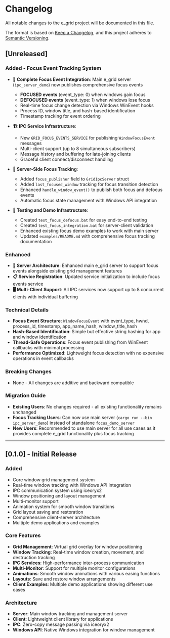 # Changelog

All notable changes to the e_grid project will be documented in this file.

The format is based on [Keep a Changelog](https://keepachangelog.com/en/1.0.0/),
and this project adheres to [Semantic Versioning](https://semver.org/spec/v2.0.0.html).

## [Unreleased]

### Added - Focus Event Tracking System
- **🎯 Complete Focus Event Integration**: Main e_grid server (`ipc_server_demo`) now publishes comprehensive focus events
  - **FOCUSED events** (event_type: 0) when windows gain focus
  - **DEFOCUSED events** (event_type: 1) when windows lose focus
  - Real-time focus change detection via Windows WinEvent hooks
  - Process ID, window title, and hash-based identification
  - Timestamp tracking for event ordering

- **🏗️ IPC Service Infrastructure**: 
  - New `GRID_FOCUS_EVENTS_SERVICE` for publishing `WindowFocusEvent` messages
  - Multi-client support (up to 8 simultaneous subscribers)
  - Message history and buffering for late-joining clients
  - Graceful client connect/disconnect handling

- **📡 Server-Side Focus Tracking**:
  - Added `focus_publisher` field to `GridIpcServer` struct
  - Added `last_focused_window` tracking for focus transition detection
  - Enhanced `handle_window_event()` to publish both focus and defocus events
  - Automatic focus state management with Windows API integration

- **🧪 Testing and Demo Infrastructure**:
  - Created `test_focus_defocus.bat` for easy end-to-end testing
  - Created `test_focus_integration.bat` for server-client validation
  - Enhanced existing focus demo examples to work with main server
  - Updated `examples/README.md` with comprehensive focus tracking documentation

### Enhanced
- **🔧 Server Architecture**: Enhanced main e_grid server to support focus events alongside existing grid management features
- **📋 Service Registration**: Updated service initialization to include focus events service
- **🖥️ Multi-Client Support**: All IPC services now support up to 8 concurrent clients with individual buffering

### Technical Details
- **Focus Event Structure**: `WindowFocusEvent` with event_type, hwnd, process_id, timestamp, app_name_hash, window_title_hash
- **Hash-Based Identification**: Simple but effective string hashing for app and window identification
- **Thread-Safe Operations**: Focus event publishing from WinEvent callbacks with minimal processing
- **Performance Optimized**: Lightweight focus detection with no expensive operations in event callbacks

### Breaking Changes
- None - All changes are additive and backward compatible

### Migration Guide
- **Existing Users**: No changes required - all existing functionality remains unchanged
- **Focus Tracking Users**: Can now use main server (`cargo run --bin ipc_server_demo`) instead of standalone `focus_demo_server`
- **New Users**: Recommended to use main server for all use cases as it provides complete e_grid functionality plus focus tracking

---

## [0.1.0] - Initial Release

### Added
- Core window grid management system
- Real-time window tracking with Windows API integration
- IPC communication system using iceoryx2
- Window positioning and layout management
- Multi-monitor support
- Animation system for smooth window transitions
- Grid layout saving and restoration
- Comprehensive client-server architecture
- Multiple demo applications and examples

### Core Features
- **Grid Management**: Virtual grid overlay for window positioning
- **Window Tracking**: Real-time window creation, movement, and destruction tracking
- **IPC Services**: High-performance inter-process communication
- **Multi-Monitor**: Support for multiple monitor configurations
- **Animations**: Smooth window animations with various easing functions
- **Layouts**: Save and restore window arrangements
- **Client Examples**: Multiple demo applications showing different use cases

### Architecture
- **Server**: Main window tracking and management server
- **Client**: Lightweight client library for applications
- **IPC**: Zero-copy message passing via iceoryx2
- **Windows API**: Native Windows integration for window management
